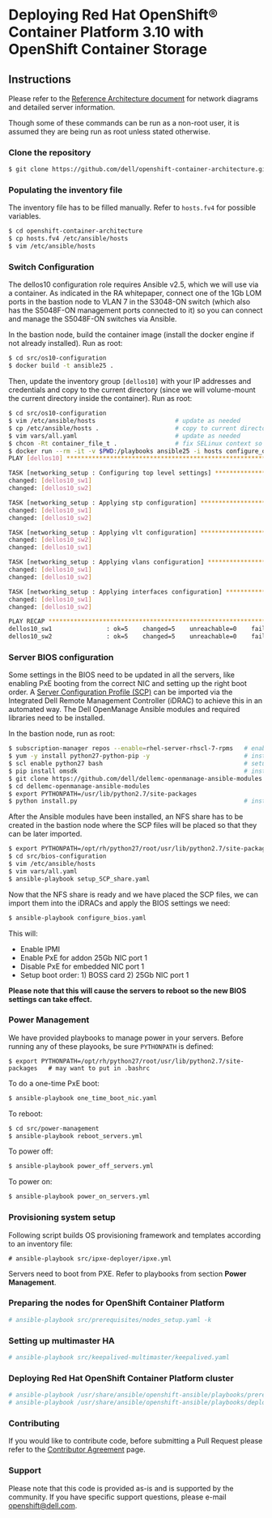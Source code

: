 # Deploying Red Hat OpenShift® Container Platform 3.10 with OpenShift Container Storage

## Instructions
Please refer to the [Reference Architecture document](https://community.emc.com/docs/DOC-71379) for network diagrams and detailed server information.

Though some of these commands can be run as a non-root user, it is assumed they are being run as root unless stated otherwise.

### Clone the repository
```bash
$ git clone https://github.com/dell/openshift-container-architecture.git
```

### Populating the inventory file
The inventory file has to be filled manually.
Refer to `hosts.fv4` for possible variables.

```bash
$ cd openshift-container-architecture
$ cp hosts.fv4 /etc/ansible/hosts
$ vim /etc/ansible/hosts
```

### Switch Configuration
The dellos10 configuration role requires Ansible v2.5, which we will use via a container.
As indicated in the RA whitepaper, connect one of the 1Gb LOM ports in the bastion node to VLAN 7 in the S3048-ON switch (which also has the S5048F-ON management ports connected to it) so you can connect and manage the S5048F-ON switches via Ansible.

In the bastion node, build the container image (install the docker engine if not already installed). Run as root:

```bash
$ cd src/os10-configuration
$ docker build -t ansible25 .
```

Then, update the inventory group `[dellos10]` with your IP addresses and credentials and copy to the current directory (since we will volume-mount the current directory inside the container). Run as root:

```bash
$ cd src/os10-configuration
$ vim /etc/ansible/hosts                      # update as needed
$ cp /etc/ansible/hosts .                     # copy to current directory
$ vim vars/all.yaml                           # update as needed
$ chcon -Rt container_file_t .                # fix SELinux context so we can mount in container
$ docker run --rm -it -v $PWD:/playbooks ansible25 -i hosts configure_dellos10.yaml
PLAY [dellos10] ******************************************************************************************

TASK [networking_setup : Configuring top level settings] *************************************************
changed: [dellos10_sw1]
changed: [dellos10_sw2]

TASK [networking_setup : Applying stp configuration] *****************************************************
changed: [dellos10_sw1]
changed: [dellos10_sw2]

TASK [networking_setup : Applying vlt configuration] *****************************************************
changed: [dellos10_sw2]
changed: [dellos10_sw1]

TASK [networking_setup : Applying vlans configuration] ***************************************************
changed: [dellos10_sw1]
changed: [dellos10_sw2]

TASK [networking_setup : Applying interfaces configuration] **********************************************
changed: [dellos10_sw1]
changed: [dellos10_sw2]

PLAY RECAP ***********************************************************************************************
dellos10_sw1               : ok=5    changed=5    unreachable=0    failed=0
dellos10_sw2               : ok=5    changed=5    unreachable=0    failed=0
```

### Server BIOS configuration
Some settings in the BIOS need to be updated in all the servers, like enabling PxE booting from the correct NIC and setting up the right boot order.
A [Server Configuration Profile (SCP)](https://dell.to/2NpRJ9a) can be imported via the Integrated Dell Remote Management Controller (iDRAC) to achieve this in an automated way.
The Dell OpenManage Ansible modules and required libraries need to be installed.

In the bastion node, run as root:

```bash
$ subscription-manager repos --enable=rhel-server-rhscl-7-rpms   # enable Software Collections repo
$ yum -y install python27-python-pip -y                          # install pip
$ scl enable python27 bash                                       # setup pip from RHSCL
$ pip install omsdk                                              # install OpenManage SDK
$ git clone https://github.com/dell/dellemc-openmanage-ansible-modules.git
$ cd dellemc-openmanage-ansible-modules
$ export PYTHONPATH=/usr/lib/python2.7/site-packages
$ python install.py                                              # install Ansible modules
```

After the Ansible modules have been installed, an NFS share has to be created in the bastion node where the SCP files will be placed so that they can be later imported.

```bash
$ export PYTHONPATH=/opt/rh/python27/root/usr/lib/python2.7/site-packages   # may want to put in .bashrc
$ cd src/bios-configuration
$ vim /etc/ansible/hosts                                                    # update as needed
$ vim vars/all.yaml                                                         # update as needed
$ ansible-playbook setup_SCP_share.yaml
```

Now that the NFS share is ready and we have placed the SCP files, we can import them into the iDRACs and apply the BIOS settings we need:

```bash
$ ansible-playbook configure_bios.yaml
```

This will:

- Enable IPMI
- Enable PxE for addon 25Gb NIC port 1
- Disable PxE for embedded NIC port 1
- Setup boot order: 1) BOSS card 2) 25Gb NIC port 1

**Please note that this will cause the servers to reboot so the new BIOS settings can take effect.**

### Power Management

We have provided playbooks to manage power in your servers.
Before running any of these playooks, be sure `PYTHONPATH` is defined:

```
$ export PYTHONPATH=/opt/rh/python27/root/usr/lib/python2.7/site-packages   # may want to put in .bashrc
```

To do a one-time PxE boot:
```bash
$ ansible-playbook one_time_boot_nic.yaml
```

To reboot:

```bash
$ cd src/power-management
$ ansible-playbook reboot_servers.yml
```

To power off:
```bash
$ ansible-playbook power_off_servers.yml
```

To power on:
```bash
$ ansible-playbook power_on_servers.yml
```

### Provisioning system setup
Following script builds OS provisioning framework and templates according to an inventory file:
```
# ansible-playbook src/ipxe-deployer/ipxe.yml
```
Servers need to boot from PXE.
Refer to playbooks from section **Power Management**.

### Preparing the nodes for OpenShift Container Platform
```bash
# ansible-playbook src/prerequisites/nodes_setup.yaml -k
```

### Setting up multimaster HA
```bash
# ansible-playbook src/keepalived-multimaster/keepalived.yaml
```

### Deploying Red Hat OpenShift Container Platform cluster
```bash
# ansible-playbook /usr/share/ansible/openshift-ansible/playbooks/prerequisites.yml
# ansible-playbook /usr/share/ansible/openshift-ansible/playbooks/deploy_cluster.yml
```

### Contributing
If you would like to contribute code, before submitting a Pull Request please refer to the [Contributor Agreement](https://github.com/dell/openshift-container-architecture/wiki/Contributor-Agreement) page.

### Support
Please note that this code is provided as-is and is supported by the community. If you have specific support questions, please e-mail openshift@dell.com.
